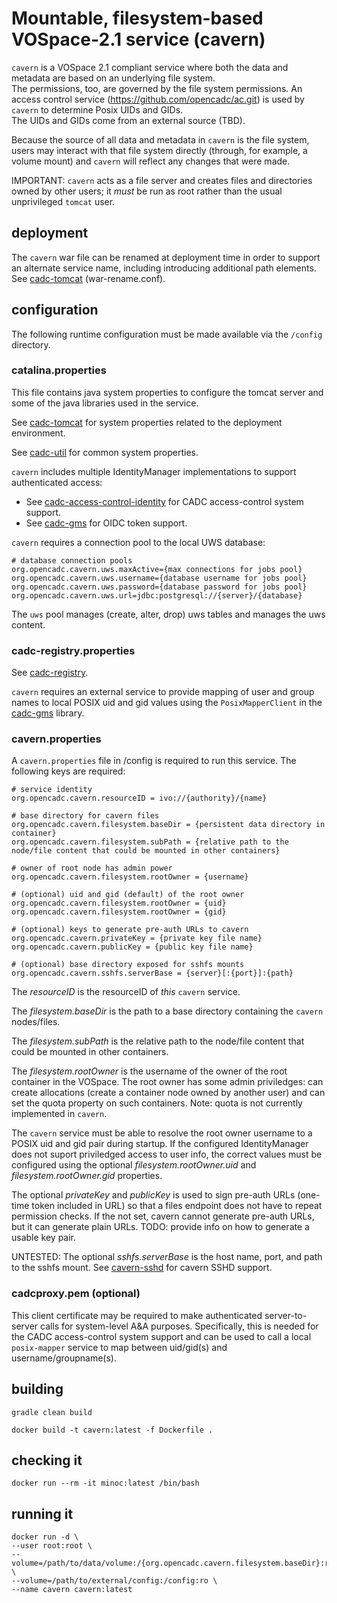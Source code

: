 # Mountable, filesystem-based VOSpace-2.1 service (cavern)
`cavern` is a VOSpace 2.1 compliant service where both the data and metadata are based on an underlying file system.  
The permissions, too, are governed by the file system permissions. 
An access control service (https://github.com/opencadc/ac.git) is used by `cavern` to determine Posix UIDs and GIDs.  
The UIDs and GIDs come from an external source (TBD).

Because the source of all data and metadata in `cavern` is the file system, users may interact with that file system 
directly (through, for example, a volume mount) and `cavern` will reflect any changes that were made. 

IMPORTANT: `cavern` acts as a file server and creates files and directories owned by other users; it _must_
be run as root rather than the usual unprivileged `tomcat` user.

## deployment
The `cavern` war file can be renamed at deployment time in order to support an alternate service name, including 
introducing additional path elements. 
See <a href="https://github.com/opencadc/docker-base/tree/master/cadc-tomcat">cadc-tomcat</a> (war-rename.conf).

## configuration
The following runtime configuration must be made available via the `/config` directory.

### catalina.properties
This file contains java system properties to configure the tomcat server and some of the java libraries 
used in the service.

See <a href="https://github.com/opencadc/docker-base/tree/master/cadc-tomcat">cadc-tomcat</a> for 
system properties related to the deployment environment.

See <a href="https://github.com/opencadc/core/tree/master/cadc-util">cadc-util</a> for common system properties.

`cavern` includes multiple IdentityManager implementations to support authenticated access:
- See <a href="https://github.com/opencadc/ac/tree/master/cadc-access-control-identity">cadc-access-control-identity</a> for CADC access-control system support.
- See <a href="https://github.com/opencadc/ac/tree/master/cadc-gms">cadc-gms</a> for OIDC token support.

`cavern` requires a connection pool to the local UWS database:
```
# database connection pools
org.opencadc.cavern.uws.maxActive={max connections for jobs pool}
org.opencadc.cavern.uws.username={database username for jobs pool}
org.opencadc.cavern.uws.password={database password for jobs pool}
org.opencadc.cavern.uws.url=jdbc:postgresql://{server}/{database}
```

The `uws` pool manages (create, alter, drop) uws tables and manages the uws content.

### cadc-registry.properties
See <a href="https://github.com/opencadc/reg/tree/master/cadc-registry">cadc-registry</a>.

`cavern` requires an external service to provide mapping of user and group names to local POSIX uid and gid values
using the `PosixMapperClient` in the <a href="https://github.com/opencadc/ac/tree/master/cadc-gms">cadc-gms</a> library.

### cavern.properties
A `cavern.properties` file in /config is required to run this service.  The following keys are required:
```
# service identity
org.opencadc.cavern.resourceID = ivo://{authority}/{name}

# base directory for cavern files
org.opencadc.cavern.filesystem.baseDir = {persistent data directory in container}
org.opencadc.cavern.filesystem.subPath = {relative path to the node/file content that could be mounted in other containers}

# owner of root node has admin power
org.opencadc.cavern.filesystem.rootOwner = {username}

# (optional) uid and gid (default) of the root owner
org.opencadc.cavern.filesystem.rootOwner = {uid}
org.opencadc.cavern.filesystem.rootOwner = {gid}

# (optional) keys to generate pre-auth URLs to cavern
org.opencadc.cavern.privateKey = {private key file name}
org.opencadc.cavern.publicKey = {public key file name}

# (optional) base directory exposed for sshfs mounts
org.opencadc.cavern.sshfs.serverBase = {server}[:{port}]:{path}
```

The _resourceID_ is the resourceID of _this_ `cavern` service.

The _filesystem.baseDir_ is the path to a base directory containing the `cavern` nodes/files.

The _filesystem.subPath_ is the relative path to the node/file content that could be mounted in other containers.

The _filesystem.rootOwner_ is the username of the owner of the root container in the VOSpace. The root owner has some admin
priviledges: can create allocations (create a container node owned by another user) and can set the quota property
on such containers. Note: quota is not currently implemented in `cavern`.

The `cavern` service must be able to resolve the root owner username to a POSIX uid and gid pair during startup. If
the configured IdentityManager does not suport priviledged access to user info, the correct values must be configured 
using the optional _filesystem.rootOwner.uid_ and _filesystem.rootOwner.gid_ properties.

The optional _privateKey_ and _publicKey_ is used to sign pre-auth URLs (one-time token included in URL) so that 
a files endpoint does not have to repeat permission checks. If the not set, cavern cannot generate pre-auth URLs, 
but it can generate plain URLs. TODO: provide info on how to generate a usable key pair.

UNTESTED: The optional _sshfs.serverBase_ is the host name, port, and path to the sshfs mount. 
See <a href="https://github.com/opencadc/vos/tree/master/cavern-sshd">cavern-sshd</a> for cavern SSHD support.

### cadcproxy.pem (optional)
This client certificate may be required to make authenticated server-to-server calls for system-level A&A purposes.
Specifically, this is needed for the CADC access-control system support and can be used to call a local
`posix-mapper` service to map between uid/gid(s) and username/groupname(s).

## building
```
gradle clean build

docker build -t cavern:latest -f Dockerfile .
```
## checking it
```
docker run --rm -it minoc:latest /bin/bash
```
## running it
```
docker run -d \
--user root:root \
--volume=/path/to/data/volume:/{org.opencadc.cavern.filesystem.baseDir}:rw \
--volume=/path/to/external/config:/config:ro \
--name cavern cavern:latest
```
